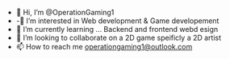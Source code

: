 - 👋 Hi, I’m @OperationGaming1
- -👀 I’m interested in Web development & Game developement
- 🌱 I’m currently learning ... Backend and frontend webd esign
- 💞️ I’m looking to collaborate on a 2D game speificly a 2D artist
- 📫 How to reach me operationgaming1@outlook.com
